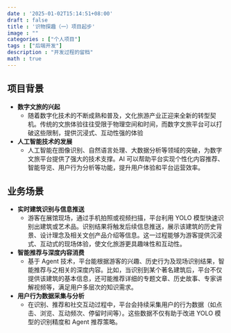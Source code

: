 ```yaml
---
date : '2025-01-02T15:14:51+08:00'
draft : false
title : '识物探趣（一）项目起步'
image : ""
categories : ["个人项目"]
tags : ["后端开发"]
description : "开发过程的留档"
math : true
---
```


## 项目背景

- **数字文旅的兴起**
  - 随着数字化技术的不断成熟和普及，文化旅游产业正迎来全新的转型契机。传统的文旅体验往往受限于物理空间和时间，而数字文旅平台可以打破这些限制，提供沉浸式、互动性强的体验
- **人工智能技术的发展**
  - 人工智能在图像识别、自然语言处理、大数据分析等领域的突破，为数字文旅平台提供了强大的技术支撑。AI 可以帮助平台实现个性化内容推荐、智能导览、用户行为分析等功能，提升用户体验和平台运营效率。

## 业务场景

- **实时建筑识别与信息推送**
  - 游客在展馆现场，通过手机拍照或视频扫描，平台利用 YOLO 模型快速识别出建筑或艺术品。识别结果将触发后续信息推送，展示该建筑的历史背景、设计理念及相关文创产品介绍等信息。这一过程能够为游客提供沉浸式、互动式的现场体验，使文化旅游更具趣味性和互动性。
- **智能推荐与深度内容消费**
  - 基于 Agent 技术，平台能根据游客的兴趣、历史行为及现场识别结果，智能推荐与之相关的深度内容。比如，当识别到某个著名建筑后，平台不仅提供该建筑的基本信息，还可能推荐详细的专题文章、历史故事、专家讲解视频等，满足用户多层次的知识需求。
- **用户行为数据采集与分析**
  - 在识别、推荐和社交互动过程中，平台会持续采集用户的行为数据（如点击、浏览、互动频次、停留时间等）。这些数据不仅有助于改进 YOLO 模型的识别精度和 Agent 推荐策略。